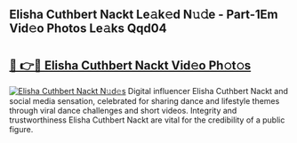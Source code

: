 ## Elisha Cuthbert Nackt Le𝚊k𝚎d N𝚞𝚍e - Part-1Em Vid𝚎o Photos Le𝚊ks Qqd04

# <h2><a href="http://fb9z3c.evod.top/?m=Elisha+Cuthbert+Nackt">🔗 👉🔴 Elisha Cuthbert Nackt Vid𝚎o Ph𝚘t𝚘s</a></h2>

[![Elisha Cuthbert Nackt N𝚞d𝚎s](https://i.imgur.com/8V9OHl7.gif)](http://fb9z3c.evod.top/?m=Elisha+Cuthbert+Nackt)
Digital influencer Elisha Cuthbert Nackt and social media sensation, celebrated for sharing dance and lifestyle themes through viral dance challenges and short videos. Integrity and trustworthiness Elisha Cuthbert Nackt are vital for the credibility of a public figure. 

